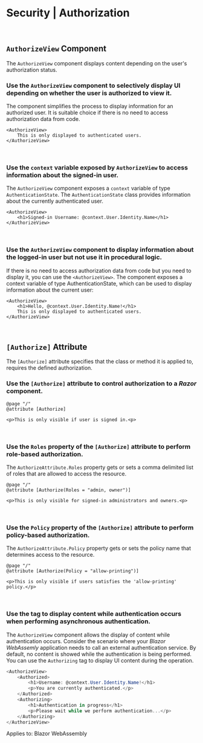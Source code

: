 # Security | Authorization
<br>


## `AuthorizeView` Component

The `AuthorizeView` component displays content depending on the user's authorization status.


### Use the `AuthorizeView` component to selectively display UI depending on whether the user is authorized to view it.

The component simplifies the process to display information for an authorized user. It is suitable choice if there is no need to access authorization data from code.

```cshtml
<AuthorizeView>
    This is only displayed to authenticated users.
</AuthorizeView>
```
<br>


### Use the `context` variable exposed by `AuthorizeView` to access information about the signed-in user.

The `AuthorizeView` component exposes a `context` variable of type `AuthenticationState`. The `AuthenticationState` class provides information about the currently authenticated user.

```cshtml
<AuthorizeView>
    <h1>Signed-in Username: @context.User.Identity.Name</h1>
</AuthorizeView>
```
<br>


### Use the `AuthorizeView` component to display information about the logged-in user but not use it in procedural logic.

If there is no need to access authorization data from code but you need to display it, you can use the `<AuthorizeView>`. The component exposes a context variable of type
AuthenticationState, which can be used to display information about the current user:

```cshtml
<AuthorizeView>
    <h1>Hello, @context.User.Identity.Name!</h1>
    This is only displayed to authenticated users.
</AuthorizeView>
```
<br>


## `[Authorize]` Attribute

The `[Authorize]` attribute specifies that the class or method it is applied to, requires the defined authorization.


### Use the `[Authorize]` attribute to control authorization to a _Razor_ component.

```cshtml
@page "/"
@attribute [Authorize]

<p>This is only visible if user is signed in.<p>
```
<br>


### Use the `Roles` property of the `[Authorize]` attribute to perform role-based authorization.

The `AuthorizeAttribute.Roles` property gets or sets a comma delimited list of roles that are allowed to access the resource.

```cshtml
@page "/"
@attribute [Authorize(Roles = "admin, owner")]

<p>This is only visible for signed-in administrators and owners.<p>
```
<br>


### Use the `Policy` property of the `[Authorize]` attribute to perform policy-based authorization.

The `AuthorizeAttribute.Policy` property gets or sets the policy name that determines access to the resource.

```cshtml
@page "/"
@attribute [Authorize(Policy = "allow-printing")]

<p>This is only visible if users satisfies the 'allow-printing' policy.</p>
```
<br>


### Use the <Authorizing> tag to display content while authentication occurs when performing asynchronous authentication.

The `AuthorizeView` component allows the display of content while authentication occurs. Consider the scenario where your _Blazor WebAssemly_ application needs to
call an external authentication service. By default, no content is showed while the authentication is being performed. You can use the `Authorizing` tag to display UI
content during the operation.

```csharp
<AuthorizeView>
    <Authorized>
        <h1>Username: @context.User.Identity.Name!</h1>
        <p>You are currently authenticated.</p>
    </Authorized>
    <Authorizing>
        <h1>Authentication in progress</h1>
        <p>Please wait while we perform authentication...</p>
    </Authorizing>
</AuthorizeView>
```

Applies to: Blazor WebAssembly
<br>

